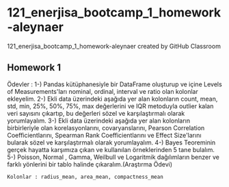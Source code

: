 # 121_enerjisa_bootcamp_1_homework-aleynaer
121_enerjisa_bootcamp_1_homework-aleynaer created by GitHub Classroom


## Homework 1

Ödevler : 
1-) Pandas kütüphanesiyle bir DataFrame oluşturup ve içine Levels of Measurements'ları nominal, ordinal, interval ve ratio olan kolonlar ekleyelim.
2-) Ekli data üzerindeki aşağıda yer alan kolonların count, mean, std, min, 25%, 50%, 75%, max değerlerini ve IQR metoduyla outlier kalan veri sayısını çıkartıp, bu değerleri sözel ve karşılaştırmalı olarak yorumlayalım. 
3-) Ekli data üzerindeki aşağıda yer alan kolonların birbirleriyle olan korelasyonlarını, covaryanslarını, Pearson Correlation Coefficientlarını, Spearman Rank Coefficientlarını ve Effect Size'larını bularak sözel ve karşılaştırmalı olarak yorumlayalım.
4-) Bayes Teoreminin gerçek hayatta karşımıza çıkan ve kullanılan örneklerinden 5 tane bulalım.
5-) Poisson, Normal , Gamma, Weilbull ve Logaritmik dağılımların benzer ve farklı yönlerini bir tablo halinde çıkaralım.(Araştırma Ödevi)

    Kolonlar : radius_mean, area_mean, compactness_mean
